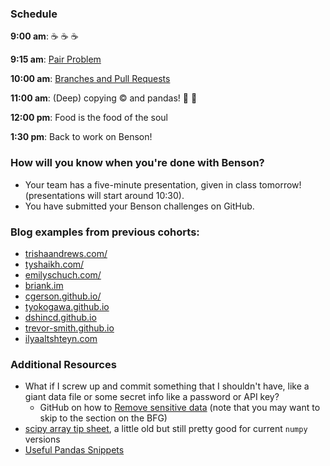 ### Schedule

**9:00 am**: :coffee: :coffee: :coffee:

**9:15 am**: [Pair Problem](pair.md)

**10:00 am**: [Branches and Pull Requests](branch_requests.md)

**11:00 am**: (Deep) copying :copyright: and pandas! :panda_face: :panda_face:

**12:00 pm**: Food is the food of the soul

**1:30 pm**: Back to work on Benson!


### How will you know when you're done with Benson?

 * Your team has a five-minute presentation, given in class tomorrow!  (presentations will start around 10:30).
 * You have submitted your Benson challenges on GitHub.
 


### Blog examples from previous cohorts:

 * [trishaandrews.com/](http://trishaandrews.com/)
 * [tyshaikh.com/](http://tyshaikh.com/)
 * [emilyschuch.com/](http://www.emilyschuch.com/)
 * [briank.im](http://briank.im/)
 * [cgerson.github.io/](http://cgerson.github.io/)
 * [tyokogawa.github.io](http://tyokogawa.github.io/)
 * [dshincd.github.io](http://dshincd.github.io/)
 * [trevor-smith.github.io](http://trevor-smith.github.io/)
 * [ilyaaltshteyn.com](http://ilyaaltshteyn.com/)


### Additional Resources

 * What if I screw up and commit something that I shouldn't have, like a giant data file or some secret info like a password or API key?
     * GitHub on how to [Remove sensitive data](https://help.github.com/articles/remove-sensitive-data/) (note that you may want to skip to the section on the BFG)
 * [scipy array tip sheet](http://pages.physics.cornell.edu/~myers/teaching/ComputationalMethods/python/arrays.html), a little old but still pretty good for current `numpy` versions
 * [Useful Pandas Snippets](http://www.swegler.com/becky/blog/2014/08/06/useful-pandas-snippets/)
